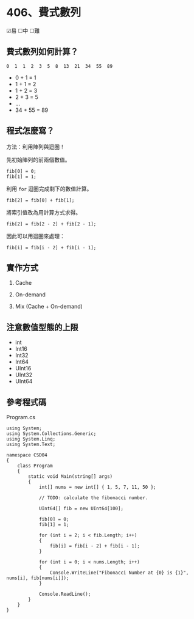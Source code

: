 # 406、費式數列

☑易 ☐中 ☐難

## 費式數列如何計算？

```
0  1  1  2  3  5  8  13  21  34  55  89
```

* 0 + 1 = 1
* 1 + 1 = 2
* 1 + 2 = 3
* 2 + 3 = 5
* ...
* 34 + 55 = 89

## 程式怎麼寫？

方法：利用陣列與迴圈！

先初始陣列的前兩個數值。

```
fib[0] = 0;
fib[1] = 1;
```

利用 `for` 迴圈完成剩下的數值計算。

```
fib[2] = fib[0] + fib[1];
```

將索引值改為用計算方式求得。

```
fib[2] = fib[2 - 2] + fib[2 - 1];
```

因此可以用迴圈來處理：

```
fib[i] = fib[i - 2] + fib[i - 1];
```

## 實作方式

1. Cache

2. On-demand

3. Mix (Cache + On-demand)

## 注意數值型態的上限

* int
* Int16
* Int32
* Int64
* UInt16
* UInt32
* UInt64

## 參考程式碼

Program.cs

```
using System;
using System.Collections.Generic;
using System.Linq;
using System.Text;

namespace CSD04
{
    class Program
    {
        static void Main(string[] args)
        {
            int[] nums = new int[] { 1, 5, 7, 11, 50 };

            // TODO: calculate the fibonacci number.

            UInt64[] fib = new UInt64[100];

            fib[0] = 0;
            fib[1] = 1;

            for (int i = 2; i < fib.Length; i++)
            {
                fib[i] = fib[i - 2] + fib[i - 1];
            }

            for (int i = 0; i < nums.Length; i++)
            {
                Console.WriteLine("Fibonacci Number at {0} is {1}", nums[i], fib[nums[i]]);
            }

            Console.ReadLine();
        }
    }
}
```
